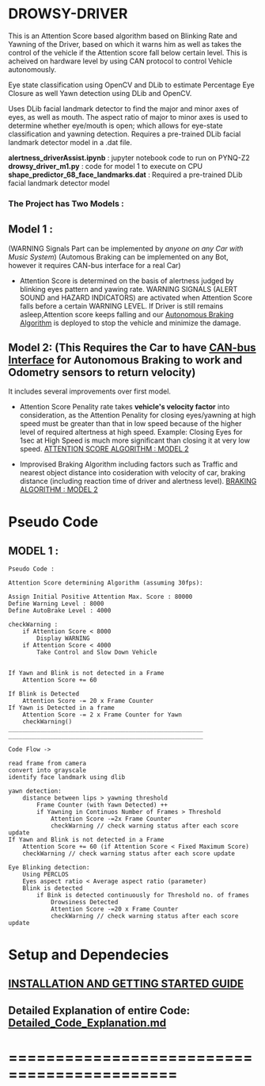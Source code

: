 # DROWSY-DRIVER

This is an Attention Score based algorithm based on Blinking Rate and Yawning of the  Driver, based on which it warns him as well as takes the control of the vehicle if the Attention score fall below certain level. This is acheived on hardware level by using  CAN protocol to control Vehicle autonomously. 

Eye state classification using OpenCV and DLib to estimate Percentage Eye Closure as well Yawn detection using DLib and OpenCV.

Uses DLib facial landmark detector to find the major and minor axes of eyes, as well as mouth. The aspect ratio of major to minor axes is used to determine whether eye/mouth is open; which allows for eye-state classification and yawning detection. Requires a pre-trained DLib facial landmark detector model in a .dat file.


**alertness_driverAssist.ipynb** : jupyter notebook code to run on PYNQ-Z2
**drowsy_driver_m1.py** : code for model 1 to execute on CPU
**shape_predictor_68_face_landmarks.dat** : Required a pre-trained DLib facial landmark detector model

### The Project has Two Models : 

## Model 1 :  
(WARNING Signals Part can be implemented by *anyone on any Car with Music System*) (Automous Braking can be implemented on any Bot, however it requires CAN-bus interface for a real Car)
*   Attention Score is determined on the basis of alertness judged by blinking eyes pattern and yawing rate. 
WARNING SIGNALS (ALERT SOUND and HAZARD INDICATORS) are activated when Attention Score falls before a certain WARNING LEVEL.
If Driver is still remains asleep,Attention score keeps falling and our [Autonomous Braking Algorithm](https://github.com/reyanshsolis/safety_driving_assist/wiki/Autonomous-Braking-Algorithm) is deployed to stop the vehicle and minimize the damage.

## Model 2:    (This Requires the Car to have [CAN-bus Interface](doc.here) for Autonomous Braking to work and Odometry sensors to return velocity)
It includes several improvements over first model.
*   Attention Score Penality rate takes **vehicle's velocity factor** into consideration, as the Attention Penality for closing eyes/yawning at high speed must be greater than that in low speed because of the higher level of required altertness at high speed. Example: Closing Eyes for 1sec at High Speed is much more significant than closing it at very low speed.
[ATTENTION SCORE ALGORITHM : MODEL 2](https://github.com/reyanshsolis/safety_driving_assist/wiki/Model-2-:-Pseudo-Code)

*   Improvised Braking Algorithm including factors such as Traffic and nearest object distance into cosideration with velocity of car, braking distance (including reaction time of driver and alertness level).
[BRAKING ALGORITHM : MODEL 2](https://github.com/reyanshsolis/safety_driving_assist/wiki/Autonomous-Braking-Algorithm)


# Pseudo Code
## MODEL 1 : 
```
Pseudo Code : 

Attention Score determining Algorithm (assuming 30fps):

Assign Initial Positive Attention Max. Score : 80000
Define Warning Level : 8000
Define AutoBrake Level : 4000

checkWarning : 
	if Attention Score < 8000
		Display WARNING
	if Attention Score < 4000
		Take Control and Slow Down Vehicle


If Yawn and Blink is not detected in a Frame
	Attention Score += 60

If Blink is Detected
	Attention Score -= 20 x Frame Counter
If Yawn is Detected in a frame
	Attention Score -= 2 x Frame Counter for Yawn
	checkWarning()
_______________________________________________________
_______________________________________________________

Code Flow ->

read frame from camera
convert into grayscale 
identify face landmark using dlib

yawn detection:
	distance between lips > yawning threshold
		Frame Counter (with Yawn Detected) ++
		if Yawning in Continuos Number of Frames > Threshold
			Attention Score -=2x Frame Counter
			checkWarning // check warning status after each score update
If Yawn and Blink is not detected in a Frame
	Attention Score += 60 (if Attention Score < Fixed Maximum Score)
	checkWarning // check warning status after each score update

Eye Blinking detection:
	Using PERCLOS
	Eyes aspect ratio < Average aspect ratio (parameter)
	Blink is detected
		if Bink is detected continuously for Threshold no. of frames
			Drowsiness Detected
			Attention Score -=20 x Frame Counter
			checkWarning // check warning status after each score update
```

# Setup and Dependecies
## [INSTALLATION AND GETTING STARTED GUIDE](https://github.com/reyanshsolis/safety_driving_assist/blob/master/Setup_Getting_Started.md)

## Detailed Explanation of entire Code: [Detailed_Code_Explanation.md](https://github.com/reyanshsolis/safety_driving_assist/blob/master/Detailed_Code_Explanation.md)

============================================
============================================



